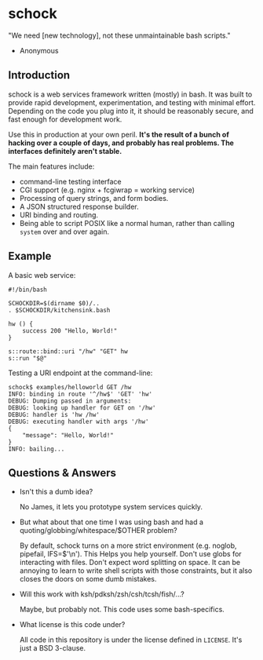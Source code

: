 schock
======

"We need [new technology], not these unmaintainable bash scripts."

- Anonymous

Introduction
------------

schock is a web services framework written (mostly) in bash.  It was built to provide rapid
development, experimentation, and testing with minimal effort.  Depending on the code you
plug into it, it should be reasonably secure, and fast enough for development work.

Use this in production at your own peril.  **It's the result of a bunch of hacking over a couple of days, and probably has real problems.  The interfaces definitely aren't stable.**

The main features include:

* command-line testing interface
* CGI support (e.g. nginx + fcgiwrap = working service)
* Processing of query strings, and form bodies.
* A JSON structured response builder.
* URI binding and routing.
* Being able to script POSIX like a normal human, rather than calling ```system``` over and over again.

Example
-------

A basic web service:

```shell
#!/bin/bash

SCHOCKDIR=$(dirname $0)/..
. $SCHOCKDIR/kitchensink.bash

hw () {
    success 200 "Hello, World!"
}

s::route::bind::uri "/hw" "GET" hw
s::run "$@"
```


Testing a URI endpoint at the command-line:

    schock$ examples/helloworld GET /hw
    INFO: binding in route '^/hw$' 'GET' 'hw'
    DEBUG: Dumping passed in arguments:
    DEBUG: looking up handler for GET on '/hw'
    DEBUG: handler is 'hw /hw'
    DEBUG: executing handler with args '/hw'
    {
        "message": "Hello, World!"
    }
    INFO: bailing...

Questions & Answers
-------------------

* Isn't this a dumb idea?

    No James, it lets you prototype system services quickly.

* But what about that one time I was using bash and had a quoting/globbing/whitespace/$OTHER problem?

    By default, schock turns on a more strict environment (e.g. noglob, pipefail, IFS=$'\n').  This
	Helps you help yourself.  Don't use globs for interacting with files.  Don't expect word splitting
	on space.  It can be annoying to learn to write shell scripts with those constraints, but it also
	closes the doors on some dumb mistakes.

* Will this work with ksh/pdksh/zsh/csh/tcsh/fish/...?

	Maybe, but probably not.  This code uses some bash-specifics.

* What license is this code under?

	All code in this repository is under the license defined in ```LICENSE```.  It's just a BSD 3-clause.

